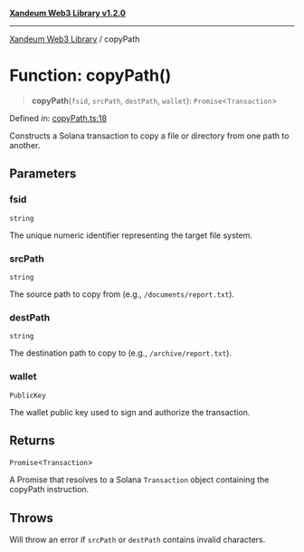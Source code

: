 [**Xandeum Web3 Library v1.2.0**](../README.md)

***

[Xandeum Web3 Library](../globals.md) / copyPath

# Function: copyPath()

> **copyPath**(`fsid`, `srcPath`, `destPath`, `wallet`): `Promise`\<`Transaction`\>

Defined in: [copyPath.ts:18](https://github.com/Xandeum/test_web3/blob/main/src/copyPath.ts#L18)

Constructs a Solana transaction to copy a file or directory from one  path to another.

## Parameters

### fsid

`string`

The unique numeric identifier representing the target file system.

### srcPath

`string`

The source path to copy from (e.g., `/documents/report.txt`).

### destPath

`string`

The destination path to copy to (e.g., `/archive/report.txt`).

### wallet

`PublicKey`

The wallet public key used to sign and authorize the transaction.

## Returns

`Promise`\<`Transaction`\>

A Promise that resolves to a Solana `Transaction` object containing the copyPath instruction.

## Throws

Will throw an error if `srcPath` or `destPath` contains invalid characters.
